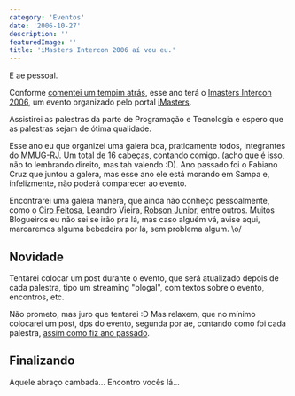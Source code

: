 ```yaml
---
category: 'Eventos'
date: '2006-10-27'
description: ''
featuredImage: ''
title: 'iMasters Intercon 2006 aí vou eu.'
---
```


E ae pessoal.

Conforme [comentei um tempim atrás](/lancado-oficialmente-o-imasters-intercon-2006.html), esse ano terá o [Imasters Intercon 2006](http://www.imasters.com.br/intercon/2006/), um evento organizado pelo portal [iMasters](http://www.imasters.com.br).

Assistirei as palestras da parte de Programação e Tecnologia e espero que as palestras sejam de ótima qualidade.

Esse ano eu que organizei uma galera boa, praticamente todos, integrantes do [MMUG-RJ](http://www.mmug-rj.com.br). Um total de 16 cabeças, contando comigo. (acho que é isso, não to lembrando direito, mas tah valendo :D). Ano passado foi o Fabiano Cruz que juntou a galera, mas esse ano ele está morando em Sampa e, infelizmente, não poderá comparecer ao evento.

Encontrarei uma galera manera, que ainda não conheço pessoalmente, como o [Ciro Feitosa](http://cirofeitosa.com.br), Leandro Vieira, [Robson Junior](http://www.robsonjunior.com.br/), entre outros. Muitos Blogueiros eu não sei se irão pra lá, mas caso alguém vá, avise aqui, marcaremos alguma bebedeira por lá, sem problema algum. \\o/

## Novidade

Tentarei colocar um post durante o evento, que será atualizado depois de cada palestra, tipo um streaming "blogal", com textos sobre o evento, encontros, etc.

Não prometo, mas juro que tentarei :D Mas relaxem, que no mínimo colocarei um post, dps do evento, segunda por ae, contando como foi cada palestra, [assim como fiz ano passado](/retrospectiva-imasters-intercon.html).

## Finalizando

Aquele abraço cambada... Encontro vocês lá...
